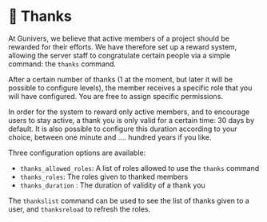 <!--
Ce programme est régi par la licence CeCILL soumise au droit français et
respectant les principes de diffusion des logiciels libres. Vous pouvez
utiliser, modifier et/ou redistribuer ce programme sous les conditions
de la licence CeCILL diffusée sur le site "http://www.cecill.info".
-->

# 💖 Thanks

At Gunivers, we believe that active members of a project should be rewarded for their efforts. We have therefore set up a reward system, allowing the server staff to congratulate certain people via a simple command: the `thanks` command.

After a certain number of thanks (1 at the moment, but later it will be possible to configure levels), the member receives a specific role that you will have configured. You are free to assign specific permissions.

In order for the system to reward only active members, and to encourage users to stay active, a thank you is only valid for a certain time: 30 days by default. It is also possible to configure this duration according to your choice, between one minute and .... hundred years if you like.

Three configuration options are available:

* `thanks_allowed_roles`: A list of roles allowed to use the `thanks` command
* `thanks_roles`: The roles given to thanked members
* `thanks_duration` : The duration of validity of a thank you

The `thankslist` command can be used to see the list of thanks given to a user, and `thanksreload` to refresh the roles.
